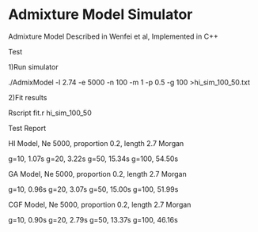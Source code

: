 Admixture Model Simulator
==========
Admixture Model Described in Wenfei et al, Implemented in C++

Test

1)Run simulator

./AdmixModel -l 2.74 -e 5000 -n 100 -m 1 -p 0.5 -g 100 >hi_sim_100_50.txt

2)Fit results

Rscript fit.r hi_sim_100_50

Test Report

HI Model, Ne 5000, proportion 0.2, length 2.7 Morgan

g=10, 1.07s
g=20, 3.22s
g=50, 15.34s
g=100, 54.50s

GA Model, Ne 5000, proportion 0.2, length 2.7 Morgan

g=10, 0.96s
g=20, 3.07s
g=50, 15.00s
g=100, 51.99s

CGF Model, Ne 5000, proportion 0.2, length 2.7 Morgan

g=10, 0.90s
g=20, 2.79s
g=50, 13.37s
g=100, 46.16s
